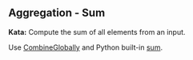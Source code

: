 <!--
  ~  Licensed to the Apache Software Foundation (ASF) under one
  ~  or more contributor license agreements.  See the NOTICE file
  ~  distributed with this work for additional information
  ~  regarding copyright ownership.  The ASF licenses this file
  ~  to you under the Apache License, Version 2.0 (the
  ~  "License"); you may not use this file except in compliance
  ~  with the License.  You may obtain a copy of the License at
  ~
  ~      http://www.apache.org/licenses/LICENSE-2.0
  ~
  ~  Unless required by applicable law or agreed to in writing, software
  ~  distributed under the License is distributed on an "AS IS" BASIS,
  ~  WITHOUT WARRANTIES OR CONDITIONS OF ANY KIND, either express or implied.
  ~  See the License for the specific language governing permissions and
  ~  limitations under the License.
  -->

Aggregation - Sum
-----------------

**Kata:** Compute the sum of all elements from an input.

<div class="hint">
  Use <a href="https://beam.apache.org/releases/pydoc/current/apache_beam.transforms.core.html#apache_beam.transforms.core.CombineGlobally">
  CombineGlobally</a> and Python built-in
  <a href="https://docs.python.org/2/library/functions.html#sum">sum</a>.
</div>
